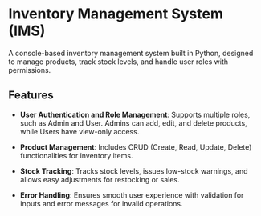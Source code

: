 # Inventory Management System (IMS)

A console-based inventory management system built in Python, designed to manage products, track stock levels, and handle user roles with permissions.

## Features

- **User Authentication and Role Management**: 
Supports multiple roles, such as Admin and User. Admins can add, edit, and delete products, while Users have view-only access.

- **Product Management**: 
Includes CRUD (Create, Read, Update, Delete) functionalities for inventory items.

- **Stock Tracking**: 
Tracks stock levels, issues low-stock warnings, and allows easy adjustments for restocking or sales.

- **Error Handling**: 
Ensures smooth user experience with validation for inputs and error messages for invalid operations.


